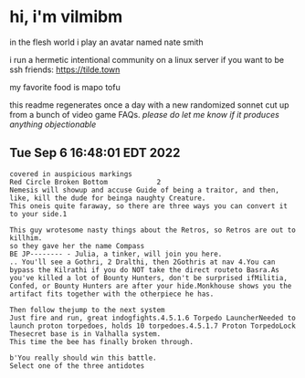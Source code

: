 # hi, i'm vilmibm

in the flesh world i play an avatar named nate smith

i run a hermetic intentional community on a linux server if you want to be ssh friends: https://tilde.town

my favorite food is mapo tofu

this readme regenerates once a day with a new randomized sonnet cut up from a bunch of video game FAQs.
_please do let me know if it produces anything objectionable_

## Tue Sep  6 16:48:01 EDT 2022

    covered in auspicious markings
    Red Circle Broken Bottom 			2
    Nemesis will showup and accuse Guide of being a traitor, and then, like, kill the dude for beinga naughty Creature.
    This oneis quite faraway, so there are three ways you can convert it to your side.1
    
    This guy wrotesome nasty things about the Retros, so Retros are out to killhim.
    so they gave her the name Compass
    BE JP-------- - Julia, a tinker, will join you here.
    .. You'll see a Gothri, 2 Dralthi, then 2Gothris at nav 4.You can bypass the Kilrathi if you do NOT take the direct routeto Basra.As you've killed a lot of Bounty Hunters, don't be surprised ifMilitia, Confed, or Bounty Hunters are after your hide.Monkhouse shows you the artifact fits together with the otherpiece he has.
    
    Then follow thejump to the next system
    Just fire and run, great indogfights.4.5.1.6 Torpedo LauncherNeeded to launch proton torpedoes, holds 10 torpedoes.4.5.1.7 Proton TorpedoLock
    Thesecret base is in Valhalla system.
    This time the bee has finally broken through.
    
    b'You really should win this battle.
    Select one of the three antidotes
